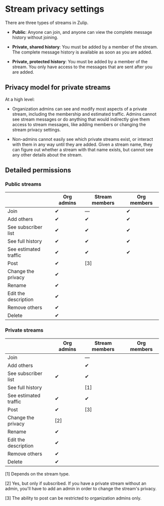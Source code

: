 # Stream privacy settings

There are three types of streams in Zulip.

* **Public**: Anyone can join, and anyone can view the complete message
  history without joining.

* **Private, shared history**: You must be added by a member of the stream. The
  complete message history is available as soon as you are added.

* **Private, protected history**: You must be added by a member of the
  stream. You only have access to the messages that are sent after you are added.

## Privacy model for private streams

At a high level:

* Organization admins can see and modify most aspects of a private stream,
  including the membership and estimated traffic. Admins cannot see stream
  messages or do anything that would indirectly give them access to stream
  messages, like adding members or changing the stream privacy settings.

* Non-admins cannot easily see which private streams exist, or interact with
  them in any way until they are added. Given a stream name, they can figure
  out whether a stream with that name exists, but cannot see any other
  details about the stream.

## Detailed permissions

### Public streams

|                       | Org admins | Stream members | Org members |
|---                    |---         |---             |---          |
| Join                  | &#10004;   | &mdash;        | &#10004;    |
| Add others            | &#10004;   | &#10004;       | &#10004;    |
| See subscriber list   | &#10004;   | &#10004;       | &#10004;    |
| See full history      | &#10004;   | &#10004;       | &#10004;    |
| See estimated traffic | &#10004;   | &#10004;       | &#10004;    |
| Post                  | &#10004;   | [3]            |             |
| Change the privacy    | &#10004;   |                |             |
| Rename                | &#10004;   |                |             |
| Edit the description  | &#10004;   |                |             |
| Remove others         | &#10004;   |                |             |
| Delete                | &#10004;   |                |             |

### Private streams

|                       | Org admins | Stream members | Org members |
|---                    |---         |---             |---          |
| Join                  |            | &mdash;        |             |
| Add others            |            | &#10004;       |             |
| See subscriber list   | &#10004;   | &#10004;       |             |
| See full history      |            | [1]            |             |
| See estimated traffic | &#10004;   | &#10004;       |             |
| Post                  | &#10004;   | [3]            |             |
| Change the privacy    | [2]        |                |             |
| Rename                | &#10004;   |                |             |
| Edit the description  | &#10004;   |                |             |
| Remove others         | &#10004;   |                |             |
| Delete                | &#10004;   |                |             |

[1] Depends on the stream type.

[2] Yes, but only if subscribed. If you have a private stream without an
admin, you'll have to add an admin in order to change the stream's privacy.

[3] The ability to post can be restricted to organization admins only.
